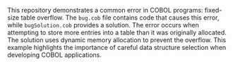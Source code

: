 This repository demonstrates a common error in COBOL programs: fixed-size table overflow. The `bug.cob` file contains code that causes this error, while `bugSolution.cob` provides a solution. The error occurs when attempting to store more entries into a table than it was originally allocated.  The solution uses dynamic memory allocation to prevent the overflow.  This example highlights the importance of careful data structure selection when developing COBOL applications.
